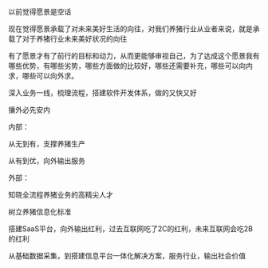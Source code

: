 以前觉得愿景是空话

现在觉得愿景承载了对未来美好生活的向往，对我们养猪行业从业者来说，就是承载了对于养猪行业未来美好状况的向往

有了愿景才有了前行的目标和动力，从而更能够审视自己，为了达成这个愿景我有哪些优势，有哪些劣势，哪些方面做的比较好，哪些还需要补充，哪些可以向内求，哪些可以向外求。



深入业务一线，梳理流程，搭建软件开发体系，做的又快又好

攘外必先安内

内部：

从无到有，支撑养猪生产

从有到优，向外输出服务

外部：

知晓全流程养猪业务的高精尖人才

树立养猪信息化标准

搭建SaaS平台，向外输出红利，过去互联网吃了2C的红利，未来互联网会吃2B的红利

从基础数据采集，到搭建信息平台一体化解决方案，服务行业，输出社会价值

